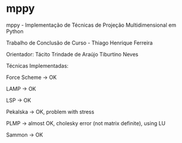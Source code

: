 # mppy 
mppy - Implementação de Técnicas de Projeção Multidimensional em Python <p>
Trabalho de Conclusão de Curso - Thiago Henrique Ferreira <p>
Orientador: Tácito Trindade de Araújo Tiburtino Neves <p>

Técnicas Implementadas: <p>
Force Scheme -> OK <p>
LAMP -> OK <p>
LSP -> OK <p>
Pekalska -> OK, problem with stress <p>
PLMP -> almost OK, cholesky error (not matrix definite), using LU <p>
Sammon -> OK <p>

